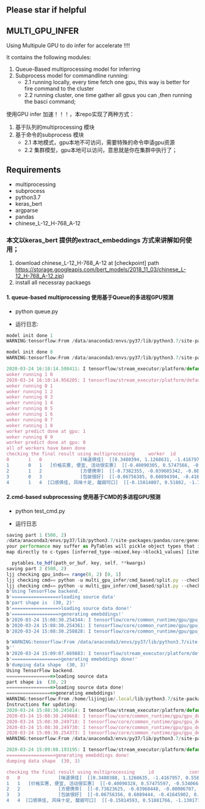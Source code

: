 ## Please star if helpful

## MULTI_GPU_INFER

Using Multipule GPU to do infer for accelerate !!!!

It contains the following modules:

1. Queue-Based multiprocessing model for inferring
2. Subprocess model for commandline running:
    - 2.1 running locally, every time fetch one gpu, this way is better for fire command to the cluster 
    - 2.2 running cluster, one time gather all gpus you can ,then running the basci command;
    
使用GPU infer 加速！！！，本repo实现了两种方式：
1. 基于队列的multiprocessing 模块 
2. 基于命令的subprocess 模块
    - 2.1 本地模式，gpu本地不可访问，需要特殊的命令申请gpu资源 
    - 2.2 集群模型，gpu本地可以访问，意思就是你在集群中执行了；


## Requirements

* multiprocessing
* subprocess
* python3.7
* keras_bert
* argparse
* pandas
* chinese_L-12_H-768_A-12


### 本文以keras_bert 提供的extract_embeddings 方式来讲解如何使用；
1. download chinese_L-12_H-768_A-12 at [checkpoint] path https://storage.googleapis.com/bert_models/2018_11_03/chinese_L-12_H-768_A-12.zip)
2. install all necessray packaegs

#### 1. queue-based multiprocessing 使用基于Queue的多进程GPU预测
* python queue.py

* 运行日志:
```javascript
model init done 1
WARNING:tensorflow:From /data/anaconda3/envs/py37/lib/python3.7/site-packages/keras/backend/tensorflow_backend.py:422: The name tf.global_variables is deprecated. Please use tf.compat.v1.global_variables instead.

model init done 0
WARNING:tensorflow:From /data/anaconda3/envs/py37/lib/python3.7/site-packages/keras/backend/tensorflow_backend.py:422: The name tf.global_variables is deprecated. Please use tf.compat.v1.global_variables instead.

2020-03-24 16:10:14.508411: I tensorflow/stream_executor/platform/default/dso_loader.cc:44] Successfully opened dynamic library libcublas.so.10.0
woker running 1 0
2020-03-24 16:10:14.956205: I tensorflow/stream_executor/platform/default/dso_loader.cc:44] Successfully opened dynamic library libcublas.so.10.0
woker running 0 1
woker running 1 2
woker running 0 3
woker running 1 4
woker running 0 5
woker running 1 6
woker running 0 7
woker running 1 8
worker predict done at gpu: 1
woker running 0 9
worker predict done at gpu: 0
all of workers have been done
checking the final result using multiprocessing     worker  id             content                                         embeddings
0       1   0              [味道俱佳]  [[0.3480394, 1.1268631, -1.416797, 0.5583812, ...
1       0   1   [价格实惠, 便宜, 活动很实惠]  [[-0.40090305, 0.5747566, -0.5340656, 0.219112...
2       1   2              [方便携带]  [[-0.7382355, -0.039685342, -0.8000674, 0.6148...
3       0   3              [包装很好]  [[-0.06756385, 0.60894394, -0.41646048, 0.2603...
4       1   4  [口感俱佳, 风味十足, 酸甜可口]  [[-0.15814807, 0.51882, -1.1301757, 0.13116539...
```


#### 2.cmd-based subprocessing 使用基于CMD的多进程GPU预测
* python test_cmd.py

* 运行日志
```javascript
saving part 1 (500, 2)
/data/anaconda3/envs/py37/lib/python3.7/site-packages/pandas/core/generic.py:2530: PerformanceWarning: 
your performance may suffer as PyTables will pickle object types that it cannot
map directly to c-types [inferred_type->mixed,key->block1_values] [items->['content']]

  pytables.to_hdf(path_or_buf, key, self, **kwargs)
saving part 2 (500, 2)
ljj checking gpu_inds== range(0, 2) [0, 1]
ljj checking cmd== python -u multi_gpu_infer/cmd_based/split.py --checkpoint ../../../chinese_L-12_H-768_A-12/ --split_part 1 --start 0 --end 500
ljj checking cmd== python -u multi_gpu_infer/cmd_based/split.py --checkpoint ../../../chinese_L-12_H-768_A-12/ --split_part 2 --start 500 --end 1000
b'Using TensorFlow backend.'
b'=================>loading source data'
b'part shape is  (30, 2)'
b'=================>loading source data done!'
b'=================>generating emebddings!'
b'2020-03-24 15:08:30.254344: I tensorflow/core/common_runtime/gpu/gpu_device.cc:1165]      0'
b'2020-03-24 15:08:30.254361: I tensorflow/core/common_runtime/gpu/gpu_device.cc:1178] 0:   N'
b'2020-03-24 15:08:30.258828: I tensorflow/core/common_runtime/gpu/gpu_device.cc:1304] Created TensorFlow device (/job:localhost/replica:0/task:0/device:GPU:0 with 10312 MB memory) -> physical GPU (device: 0, name: GeForce RTX 2080 Ti, pci bus id: 0000:3f:00.0, compute capability: 7.5)'

b'WARNING:tensorflow:From /data/anaconda3/envs/py37/lib/python3.7/site-packages/keras/backend/tensorflow_backend.py:422: The name tf.global_variables is deprecated. Please use tf.compat.v1.global_variables instead.'
b''
b'2020-03-24 15:09:07.669883: I tensorflow/stream_executor/platform/default/dso_loader.cc:44] Successfully opened dynamic library libcublas.so.10.0'
b'=================>generating emebddings done!'
b'dumping data shape  (30, 3)'
Using TensorFlow backend.
=================>loading source data
part shape is  (30, 2)
=================>loading source data done!
=================>generating emebddings!
WARNING:tensorflow:From /home/lijingjie/.local/lib/python3.7/site-packages/tensorflow_core/python/ops/resource_variable_ops.py:1630: calling BaseResourceVariable.__init__ (from tensorflow.python.ops.resource_variable_ops) with constraint is deprecated and will be removed in a future version.
Instructions for updating:
2020-03-24 15:08:30.245814: I tensorflow/stream_executor/platform/default/dso_loader.cc:44] Successfully opened dynamic library libcudart.so.10.0
2020-03-24 15:08:30.249668: I tensorflow/core/common_runtime/gpu/gpu_device.cc:1159] Device interconnect StreamExecutor with strength 1 edge matrix:
2020-03-24 15:08:30.249718: I tensorflow/core/common_runtime/gpu/gpu_device.cc:1165]      0 
2020-03-24 15:08:30.249730: I tensorflow/core/common_runtime/gpu/gpu_device.cc:1178] 0:   N 
2020-03-24 15:08:30.254373: I tensorflow/core/common_runtime/gpu/gpu_device.cc:1304] Created TensorFlow device (/job:localhost/replica:0/task:0/device:GPU:0 with 10312 MB memory) -> physical GPU (device: 0, name: GeForce RTX 2080 Ti, pci bus id: 0000:40:00.0, compute capability: 7.5)
WARNING:tensorflow:From /data/anaconda3/envs/py37/lib/python3.7/site-packages/keras/backend/tensorflow_backend.py:422: The name tf.global_variables is deprecated. Please use tf.compat.v1.global_variables instead.

2020-03-24 15:09:08.193195: I tensorflow/stream_executor/platform/default/dso_loader.cc:44] Successfully opened dynamic library libcublas.so.10.0
=================>generating emebddings done!
dumping data shape  (30, 3)

checking the final result using multiprocessing     id             content                                         embeddings
0   0              [味道俱佳]  [[0.3480388, 1.1268635, -1.4167957, 0.558382, ...
1   1   [价格实惠, 便宜, 活动很实惠]  [[-0.40090328, 0.57475597, -0.5340664, 0.21911...
2   2              [方便携带]  [[-0.73823625, -0.03968448, -0.80006707, 0.614...
3   3              [包装很好]  [[-0.06756356, 0.6089444, -0.41645902, 0.26038...
4   4  [口感俱佳, 风味十足, 酸甜可口]  [[-0.15814593, 0.51881766, -1.1301773, 0.13116...
```

